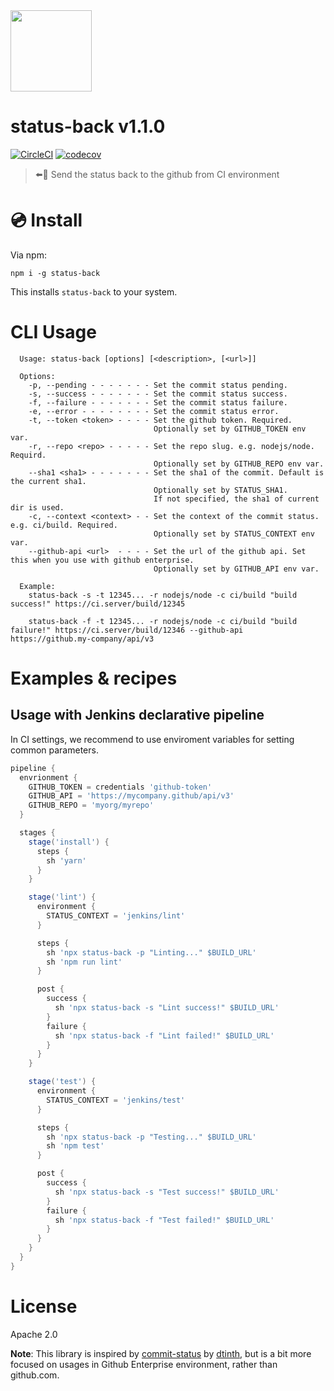 <img width="130" src="http://techblog.recruit-lifestyle.co.jp/status-back/media/status-back-logo.svg" />

# status-back v1.1.0

[![CircleCI](https://circleci.com/gh/recruit-lifestyle/status-back.svg?style=svg)](https://circleci.com/gh/recruit-lifestyle/status-back)
[![codecov](https://codecov.io/gh/recruit-lifestyle/status-back/branch/master/graph/badge.svg)](https://codecov.io/gh/recruit-lifestyle/status-back)

> :arrow_left::large_blue_circle: Send the status back to the github from CI environment

# :cd: Install

Via npm:

    npm i -g status-back

This installs `status-back` to your system.

# CLI Usage

```
  Usage: status-back [options] [<description>, [<url>]]

  Options:
    -p, --pending - - - - - - - Set the commit status pending.
    -s, --success - - - - - - - Set the commit status success.
    -f, --failure - - - - - - - Set the commit status failure.
    -e, --error - - - - - - - - Set the commit status error.
    -t, --token <token> - - - - Set the github token. Required.
                                Optionally set by GITHUB_TOKEN env var.
    -r, --repo <repo> - - - - - Set the repo slug. e.g. nodejs/node. Requird.
                                Optionally set by GITHUB_REPO env var.
    --sha1 <sha1> - - - - - - - Set the sha1 of the commit. Default is the current sha1.
                                Optionally set by STATUS_SHA1.
                                If not specified, the sha1 of current dir is used.
    -c, --context <context> - - Set the context of the commit status. e.g. ci/build. Required.
                                Optionally set by STATUS_CONTEXT env var.
    --github-api <url>  - - - - Set the url of the github api. Set this when you use with github enterprise.
                                Optionally set by GITHUB_API env var.

  Example:
    status-back -s -t 12345... -r nodejs/node -c ci/build "build success!" https://ci.server/build/12345

    status-back -f -t 12345... -r nodejs/node -c ci/build "build failure!" https://ci.server/build/12346 --github-api https://github.my-company/api/v3
```

# Examples & recipes

## Usage with Jenkins declarative pipeline

In CI settings, we recommend to use enviroment variables for setting common parameters.

```groovy
pipeline {
  envrionment {
    GITHUB_TOKEN = credentials 'github-token'
    GITHUB_API = 'https://mycompany.github/api/v3'
    GITHUB_REPO = 'myorg/myrepo'
  }

  stages {
    stage('install') {
      steps {
        sh 'yarn'
      }
    }

    stage('lint') {
      environment {
        STATUS_CONTEXT = 'jenkins/lint'
      }

      steps {
        sh 'npx status-back -p "Linting..." $BUILD_URL'
        sh 'npm run lint'
      }

      post {
        success {
          sh 'npx status-back -s "Lint success!" $BUILD_URL'
        }
        failure {
          sh 'npx status-back -f "Lint failed!" $BUILD_URL'
        }
      }
    }

    stage('test') {
      environment {
        STATUS_CONTEXT = 'jenkins/test'
      }

      steps {
        sh 'npx status-back -p "Testing..." $BUILD_URL'
        sh 'npm test'
      }

      post {
        success {
          sh 'npx status-back -s "Test success!" $BUILD_URL'
        }
        failure {
          sh 'npx status-back -f "Test failed!" $BUILD_URL'
        }
      }
    }
  }
}
```

# License

Apache 2.0

**Note**: This library is inspired by [commit-status][] by [dtinth][], but is a bit more focused on usages in Github Enterprise environment, rather than github.com.

[commit-status]: https://www.npmjs.com/package/commit-status
[dtinth]: https://github.com/dtinth

